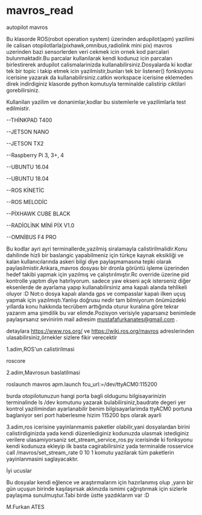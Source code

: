 # mavros_read
autopilot mavros 

Bu klasorde ROS(robot operation system) üzerinden ardupilot(apm) yazilimi ile calisan otopilotlarla(pixhawk,omnibus,radiolink mini pix) mavros uzerinden bazi sensorlerden veri cekmek icin ornek kod parcalari bulunmaktadir.Bu parcalar kullanilarak kendi kodunuz icin parcaları birlestirerek ardupilot calismalarinizda kullanabilirsiniz.Dosyalarda ki kodlar tek bir topic i  takip etmek icin yazilmistir,bunları tek bir listener() fonksiyonu icerisine yazarak da kullanabilirsiniz.catkin workspace icerisine eklemeden direk indirdiginiz klasorde python komutuyla terminalde calistirip ciktilari gorebilirsiniz.

Kullanilan yazilim ve donanimlar,kodlar bu sistemlerle ve yazilimlarla test edilmistir.

--THİNKPAD T400 

--JETSON NANO 

--JETSON TX2

--Raspberry Pi 3, 3+, 4

--UBUNTU 16.04

--UBUNTU 18.04

--ROS KİNETİC

--ROS MELODİC

--PİXHAWK CUBE BLACK

--RADİOLİNK MİNİ PİX V1.0

--OMNİBUS F4 PRO

Bu kodlar ayri ayri terminallerde,yazilmiş siralamayla calistirilmalidir.Konu dahilinde hizli bir baslangic yapabilmeniz için türkçe kaynak eksikliği ve kalan kullanıcılarında askeri bilgi diye paylaşmamasına tepki olarak paylasilmistir.Ankara_mavros dosyası bir dronla görüntü işleme üzerinden hedef takibi yapmak için yazılmış ve çalıştırılmıştır.Rc override üzerine pid kontrolle yaptım diye hatırlıyorum. sadece yaw ekseni açık isterseniz diğer eksenlerde de ayarlama yapıp kullanabilirsiniz ama kapalı alanda tehlikeli oluyor :D Not:o dosya kapalı alanda gps ve compasslar kapalı ilken uçuş yapmak için yazılmıştı.Yanlışı doğrusu nedir tam bilmiyorum önümüzdeki yıllarda konu hakkında tecrübem arttığında oturur kuralına göre tekrar yazarım ama şimdilik bu var elimde.Pozisyon  verisiyle yaparsanız benimlede paylaşırsanız sevinirim mail adresim mustafafurkanates@gmail.com .

detaylara  https://www.ros.org/ ve https://wiki.ros.org/mavros adreslerinden ulasabilirsiniz,örnekler sizlere fikir verecektir

1.adim,ROS'un calistirilmasi

roscore

2.adim,Mavrosun baslatilmasi 

roslaunch mavros apm.launch fcu_url:=/dev/ttyACM0:115200

burda otopilotunuzun hangi porta bagli oldugunu bilgisayarinizin terminalinde  ls /dev komutunu yazarak bulabilirsiniz,baudrate degeri yer kontrol yazilimindan ayarlanabilir benim bilgisayarlarimda ttyACM0 portuna  baglaniyor seri port haberlesme hizim 115200 bps olarak ayarli

3.adim,ros icerisine yayinlanmamis paketler olabilir,yani dosyalardan birini calistirdiginizda yada kendi düzenlediginiz kodunuzda ulasmak istediginiz verilere ulasamiyorsaniz set_stream_service_ros.py icerisinde ki fonksyonu kendi kodunuza ekleyip ilk basta cagirabilirsiniz yada terminalde rosservice call /mavros/set_stream_rate 0 10 1 komutu yazilarak tüm paketlerin yayinlanmasini saglayacaktır.

İyi ucuslar 

Bu dosyalar kendi eğlence ve araştırmalarım için hazırlanımış olup ,yarın bir gün uçuşun birinde kaşılaşırsak aklınızda ismimi çağrıştırmak için sizlerle paylaşıma sunulmuştur.Tabi birde üstte yazdıklarım var :D

M.Furkan ATES



